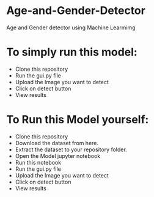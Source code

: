 # Age-and-Gender-Detector
Age and Gender detector using Machine Learmimg

# To simply run this model:
- Clone this repository
- Run the gui.py file
- Upload the Image you want to detect
- Click on detect button
- View results

# To Run this Model yourself:
- Clone this repository
- Download the dataset from here.
- Extract the dataset to your repository folder.
- Open the Model jupyter notebook
- Run this notebook
- Run the gui.py file
- Upload the Image you want to detect
- Click on detect button
- View results

